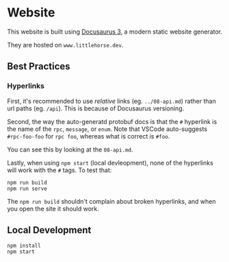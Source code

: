 # Website

This website is built using [Docusaurus 3](https://docusaurus.io/), a modern static website generator.

They are hosted on `www.littlehorse.dev`.

## Best Practices

### Hyperlinks

First, it's recommended to use _relative_ links (eg. `../08-api.md`) rather than url paths (eg. `/api`). This is because of Docusaurus versioning.

Second, the way the auto-generatd protobuf docs is that the `#` hyperlink is the name of the `rpc`, `message`, or `enum`. Note that VSCode auto-suggests `#rpc-foo-foo` for `rpc foo`, whereas what is correct is `#foo`.

You can see this by looking at the `08-api.md`.

Lastly, when using `npm start` (local devleopment), none of the hyperlinks will work with the `#` tags. To test that:

```
npm run build
npm run serve
```

The `npm run build` shouldn't complain about broken hyperlinks, and when you open the site it should work.

## Local Development

```
npm install
npm start
```
